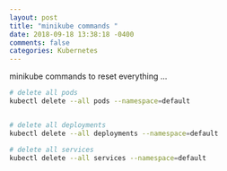 ```yaml
---
layout: post
title: "minikube commands "
date: 2018-09-18 13:38:18 -0400
comments: false
categories: Kubernetes
---
```


minikube commands to reset everything ...

```bash
# delete all pods
kubectl delete --all pods --namespace=default


# delete all deployments
kubectl delete --all deployments --namespace=default

# delete all services
kubectl delete --all services --namespace=default


```

<script>(function(d, s, id) {
  var js, fjs = d.getElementsByTagName(s)[0];
  if (d.getElementById(id)) return;
  js = d.createElement(s); js.id = id;
  js.src = "//connect.facebook.net/en_US/sdk.js#xfbml=1&version=v2.8&appId=671657696349259";
  fjs.parentNode.insertBefore(js, fjs);
}(document, 'script', 'facebook-jssdk'));</script>

<!--  Enter text below, if you want -->
